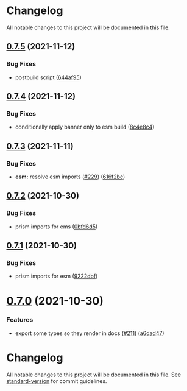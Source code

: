 # Changelog
All notable changes to this project will be documented in this file.


## [0.7.5](https://github.com/discordjs/voice/compare/v0.7.4...v0.7.5) (2021-11-12)


### Bug Fixes

* postbuild script ([644af95](https://github.com/discordjs/voice/commit/644af9579f02724c489514f482640b8413d2c305))



## [0.7.4](https://github.com/discordjs/voice/compare/v0.7.3...v0.7.4) (2021-11-12)


### Bug Fixes

* conditionally apply banner only to esm build ([8c4e8c4](https://github.com/discordjs/voice/commit/8c4e8c4ba5b9013a90de0238a7f2771e9113a62d))



## [0.7.3](https://github.com/discordjs/voice/compare/v0.7.2...v0.7.3) (2021-11-11)


### Bug Fixes

* **esm:** resolve esm imports ([#229](https://github.com/discordjs/voice/issues/229)) ([616f2bc](https://github.com/discordjs/voice/commit/616f2bcfde47e55ac7b09f4faaa07f15d78c11a5))



## [0.7.2](https://github.com/discordjs/voice/compare/v0.7.1...v0.7.2) (2021-10-30)


### Bug Fixes

* prism imports for ems ([0bfd6d5](https://github.com/discordjs/voice/commit/0bfd6d5247f89cfc125e7645e9fb7ebfed94bb2f))



## [0.7.1](https://github.com/discordjs/voice/compare/v0.7.0...v0.7.1) (2021-10-30)


### Bug Fixes

* prism imports for esm ([9222dbf](https://github.com/discordjs/voice/commit/9222dbfedd8bfaeb679133dfa41330ea75a03a70))



# [0.7.0](https://github.com/discordjs/voice/compare/v0.6.0...v0.7.0) (2021-10-30)


### Features

* export some types so they render in docs ([#211](https://github.com/discordjs/voice/issues/211)) ([a6dad47](https://github.com/discordjs/voice/commit/a6dad4781fb479d22d7bff99888e42368d6d6411))



# Changelog

All notable changes to this project will be documented in this file. See [standard-version](https://github.com/conventional-changelog/standard-version) for commit guidelines.
